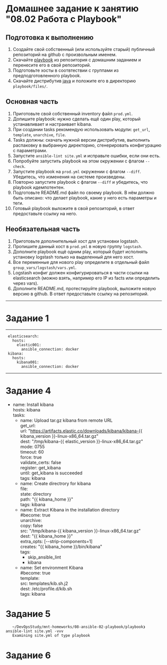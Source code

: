 # Домашнее задание к занятию "08.02 Работа с Playbook"

## Подготовка к выполнению
1. Создайте свой собственный (или используйте старый) публичный репозиторий на github с произвольным именем.
2. Скачайте [playbook](./playbook/) из репозитория с домашним заданием и перенесите его в свой репозиторий.
3. Подготовьте хосты в соотвтествии с группами из предподготовленного playbook.
4. Скачайте дистрибутив [java](https://www.oracle.com/java/technologies/javase-jdk11-downloads.html) и положите его в директорию `playbook/files/`.

## Основная часть
1. Приготовьте свой собственный inventory файл `prod.yml`.
2. Допишите playbook: нужно сделать ещё один play, который устанавливает и настраивает kibana.
3. При создании tasks рекомендую использовать модули: `get_url`, `template`, `unarchive`, `file`.
4. Tasks должны: скачать нужной версии дистрибутив, выполнить распаковку в выбранную директорию, сгенерировать конфигурацию с параметрами.
5. Запустите `ansible-lint site.yml` и исправьте ошибки, если они есть.
6. Попробуйте запустить playbook на этом окружении с флагом `--check`.
7. Запустите playbook на `prod.yml` окружении с флагом `--diff`. Убедитесь, что изменения на системе произведены.
8. Повторно запустите playbook с флагом `--diff` и убедитесь, что playbook идемпотентен.
9. Подготовьте README.md файл по своему playbook. В нём должно быть описано: что делает playbook, какие у него есть параметры и теги.
10. Готовый playbook выложите в свой репозиторий, в ответ предоставьте ссылку на него.

## Необязательная часть

1. Приготовьте дополнительный хост для установки logstash.
2. Пропишите данный хост в `prod.yml` в новую группу `logstash`.
3. Дополните playbook ещё одним play, который будет исполнять установку logstash только на выделенный для него хост.
4. Все переменные для нового play определите в отдельный файл `group_vars/logstash/vars.yml`.
5. Logstash конфиг должен конфигурироваться в части ссылки на elasticsearch (можно взять, например его IP из facts или определить через vars).
6. Дополните README.md, протестируйте playbook, выложите новую версию в github. В ответ предоставьте ссылку на репозиторий.

---

# Задание 1

---  
     elasticsearch:  
       hosts:  
         elastic001:  
           ansible_connection: docker  
     kibana:  
       hosts:  
         kibana001:  
           ansible_connection: docker  
---  
# Задание 4  
- name: Install kibana  
   hosts: kibana  
   tasks:  
     - name: Upload tar.gz kibana from remote URL  
       get_url:  
         url: "https://artifacts.elastic.co/downloads/kibana/kibana-{{ kibana_version }}-linux-x86_64.tar.gz"  
         dest: "/tmp/kibana-{{ elastic_version }}-linux-x86_64.tar.gz"  
         mode: 0755  
         timeout: 60  
         force: true  
         validate_certs: false  
       register: get_kibana  
       until: get_kibana is succeeded  
       tags: kibana  
     - name: Create directrory for kibana  
       file:  
         state: directory  
         path: "{{ kibana_home }}"  
       tags: kibana  
     - name: Extract Kibana in the installation directory  
       #become: true  
       unarchive:  
         copy: false  
         src: "/tmp/kibana-{{ kibana_version }}-linux-x86_64.tar.gz"  
         dest: "{{ kibana_home }}"  
         extra_opts: [--strip-components=1]  
         creates: "{{ kibana_home }}/bin/kibana"  
       tags:  
         - skip_ansible_lint  
         - kibana  
     - name: Set environment Kibana  
       #become: true  
       template:  
         src: templates/kib.sh.j2  
         dest: /etc/profile.d/kib.sh  
       tags: kibana  
# Задание 5  

       ~/DevOpsStudy/mnt-homeworks/08-ansible-02-playbook/playbook❯ ansible-lint site.yml -vvv  
       Examining site.yml of type playbook  
# Задание 6  
       
